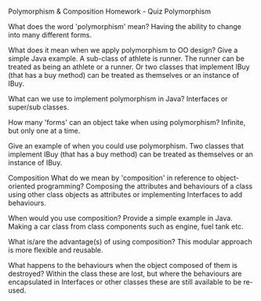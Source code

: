 Polymorphism & Composition Homework - Quiz
Polymorphism

What does the word 'polymorphism' mean?
Having the ability to change into many different forms.

What does it mean when we apply polymorphism to OO design? Give a simple Java example.
A sub-class of athlete is runner. The runner can be treated as being an athlete or a
runner. Or two classes that implement IBuy (that has a buy method) can be treated as
themselves or an instance of IBuy.

What can we use to implement polymorphism in Java?
Interfaces or super/sub classes.

How many 'forms' can an object take when using polymorphism?
Infinite, but only one at a time.

Give an example of when you could use polymorphism.
Two classes that implement IBuy (that has a buy method) can be treated as
themselves or an instance of IBuy.

Composition
What do we mean by 'composition' in reference to object-oriented programming?
Composing the attributes and behaviours of a class using other class objects as
attributes or implementing Interfaces to add behaviours.

When would you use composition? Provide a simple example in Java.
Making a car class from class components such as engine, fuel tank etc.

What is/are the advantage(s) of using composition?
This modular approach is more flexible and reusable.

What happens to the behaviours when the object composed of them is destroyed?
Within the class these are lost, but where the behaviours are encapsulated in
Interfaces or other classes these are still available to be re-used.
